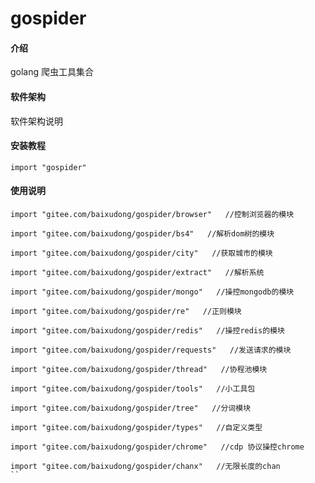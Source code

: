 # gospider

#### 介绍
golang 爬虫工具集合

#### 软件架构
软件架构说明

#### 安装教程

```
import "gospider"
```



#### 使用说明

```
import "gitee.com/baixudong/gospider/browser"   //控制浏览器的模块
```

```
import "gitee.com/baixudong/gospider/bs4"   //解析dom树的模块
```
```
import "gitee.com/baixudong/gospider/city"   //获取城市的模块
```
```
import "gitee.com/baixudong/gospider/extract"   //解析系统
```

```
import "gitee.com/baixudong/gospider/mongo"   //操控mongodb的模块
```

```
import "gitee.com/baixudong/gospider/re"   //正则模块
```

```
import "gitee.com/baixudong/gospider/redis"   //操控redis的模块
```

```
import "gitee.com/baixudong/gospider/requests"   //发送请求的模块
```

```
import "gitee.com/baixudong/gospider/thread"   //协程池模块
```

```
import "gitee.com/baixudong/gospider/tools"   //小工具包
```

```
import "gitee.com/baixudong/gospider/tree"   //分词模块
```

```
import "gitee.com/baixudong/gospider/types"   //自定义类型
```
```
import "gitee.com/baixudong/gospider/chrome"   //cdp 协议操控chrome
```
```
import "gitee.com/baixudong/gospider/chanx"   //无限长度的chan
``


